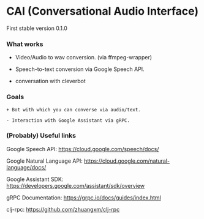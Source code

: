 # CAI (Conversational Audio Interface)

First stable version 0.1.0

### What works

+ Video/Audio to wav conversion. (via ffmpeg-wrapper)

+ Speech-to-text conversion via Google Speech API.

+ conversation with cleverbot

### Goals

	+ Bot with which you can converse via audio/text.

	- Interaction with Google Assistant via gRPC.

### (Probably) Useful links

Google Speech API: https://cloud.google.com/speech/docs/

Google Natural Language API: https://cloud.google.com/natural-language/docs/

Google Assistant SDK: https://developers.google.com/assistant/sdk/overview

gRPC Documentation: https://grpc.io/docs/guides/index.html

clj-rpc: https://github.com/zhuangxm/clj-rpc
